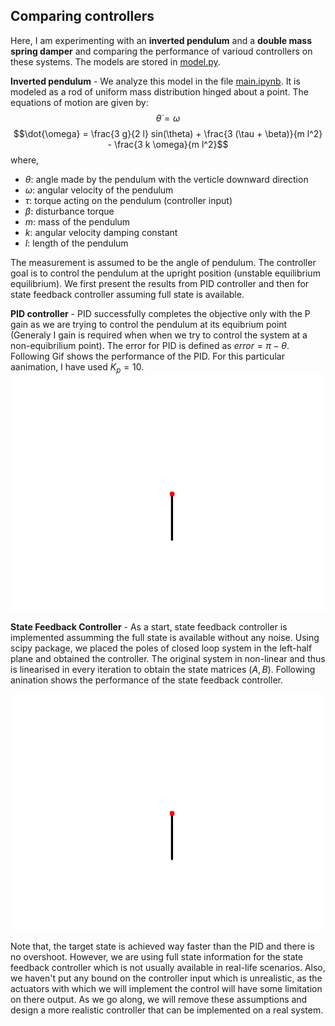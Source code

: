 ## Comparing controllers

Here, I am experimenting with an **inverted pendulum** and a **double mass spring damper** and comparing the performance of varioud controllers on these systems.
The models are stored in [model.py](https://github.com/KaranJagdale/controller_comparison/blob/master/model.py). 

**Inverted pendulum** - We analyze this model in the file [main.ipynb](https://github.com/KaranJagdale/controller_comparison/blob/master/main.ipynb). It is modeled as a rod of uniform mass distribution hinged about a point. The equations of motion are given by:
$$\dot{\theta} = \omega $$
$$\dot{\omega} = \frac{3 g}{2 l} sin(\theta) + \frac{3 (\tau + \beta)}{m l^2} - \frac{3 k \omega}{m l^2}$$
where,
* $\theta$: angle made by the pendulum with the verticle downward direction
* $\omega$: angular velocity of the pendulum
* $\tau$: torque acting on the pendulum (controller input)
* $\beta$: disturbance torque
* $m$: mass of the pendulum
* $k$: angular velocity damping constant
* $l$: length of the pendulum

The measurement is assumed to be the angle of pendulum. The controller goal is to control the pendulum at the upright position (unstable equilibrium equilibrium). We first present the results from PID controller and then for state feedback controller assuming full state is available.

**PID controller** - PID successfully completes the objective only with the P gain as we are trying to control the pendulum at its equibrium point (Generaly I gain is required when when we try to control the system at a non-equibrilium point). The error for PID is defined as $error = \pi - \theta$. Following Gif shows the performance of the PID. For this particular aanimation, I have used $K_p = 10$.
![](https://github.com/KaranJagdale/controller_comparison/blob/master/Invpend_PID.gif)

**State Feedback Controller** - As a start, state feedback controller is implemented assumming the full state is available without any noise. Using scipy package, we placed the poles of closed loop system in the left-half plane and obtained the controller. The original system in non-linear and thus is linearised in every iteration to obtain the state matrices $(A,B)$. Following anination shows the performance of the state feedback controller. 

![](https://github.com/KaranJagdale/controller_comparison/blob/master/Invpend_SF.gif)

Note that, the target state is achieved way faster than the PID and there is no overshoot. However, we are using full state information for the state feedback controller which is not usually available in real-life scenarios. Also, we haven't put any bound on the controller input which is unrealistic, as the actuators with which we will implement the control will have some limitation on there output. As we go along, we will remove these assumptions and design a more realistic controller that can be implemented on a real system. 




